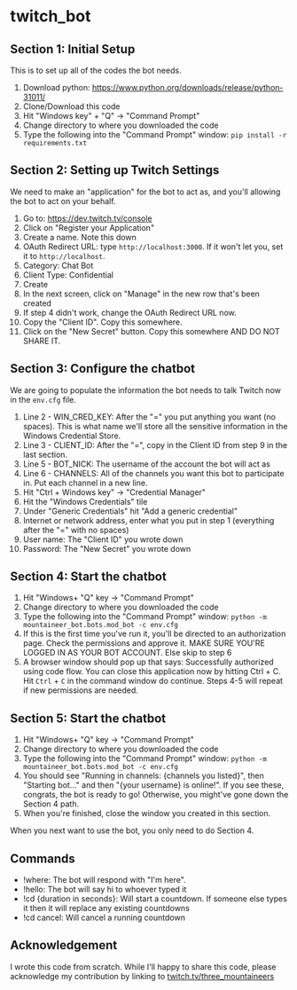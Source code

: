 # twitch_bot

## Section 1: Initial Setup

This is to set up all of the codes the bot needs.

1. Download python: https://www.python.org/downloads/release/python-31011/
2. Clone/Download this code
3. Hit "Windows key" + "Q" -> "Command Prompt"
4. Change directory to where you downloaded the code
5. Type the following into the "Command Prompt" window: `pip install -r requirements.txt`

## Section 2: Setting up Twitch Settings

We need to make an "application" for the bot to act as, and you'll allowing the bot to act on your behalf.

1. Go to: https://dev.twitch.tv/console
2. Click on "Register your Application"
3. Create a name. Note this down
4. OAuth Redirect URL: type `http://localhost:3000`. If it won't let you, set it to `http://localhost`.
5. Category: Chat Bot
6. Client Type: Confidential
7. Create
8. In the next screen, click on "Manage" in the new row that's been created
9. If step 4 didn't work, change the OAuth Redirect URL now.
10. Copy the "Client ID". Copy this somewhere.
11. Click on the "New Secret" button. Copy this somewhere AND DO NOT SHARE IT.

## Section 3: Configure the chatbot

We are going to populate the information the bot needs to talk Twitch now in the `env.cfg` file.

1. Line 2 - WIN_CRED_KEY: After the "=" you put anything you want (no spaces). This is what name we'll store all the sensitive information in the Windows Credential Store.
2. Line 3 - CLIENT_ID: After the "=", copy in the Client ID from step 9 in the last section.
3. Line 5 - BOT_NICK: The username of the account the bot will act as
4. Line 6 - CHANNELS: All of the channels you want this bot to participate in. Put each channel in a new line.
5. Hit "Ctrl + Windows key" -> "Credential Manager"
6. Hit the "Windows Credentials" tile
7. Under "Generic Credentials" hit "Add a generic credential"
8. Internet or network address, enter what you put in step 1 (everything after the "=" with no spaces)
9. User name: The "Client ID" you wrote down
10. Password: The "New Secret" you wrote down

## Section 4: Start the chatbot

1. Hit "Windows+ "Q" key -> "Command Prompt"
2. Change directory to where you downloaded the code
3. Type the following into the "Command Prompt" window: `python -m mountaineer_bot.bots.mod_bot -c env.cfg`
4. If this is the first time you've run it, you'll be directed to an authorization page. Check the permissions and approve it. MAKE SURE YOU'RE LOGGED IN AS YOUR BOT ACCOUNT. Else skip to step 6
5. A browser window should pop up that says: Successfully authorized using code flow. You can close this application now by hitting Ctrl + C. Hit `Ctrl` + `C` in the command window do continue. Steps 4-5 will repeat if new permissions are needed.

## Section 5: Start the chatbot

1. Hit "Windows+ "Q" key -> "Command Prompt"
2. Change directory to where you downloaded the code
3. Type the following into the "Command Prompt" window: `python -m mountaineer_bot.bots.mod_bot -c env.cfg`
4. You should see "Running in channels: {channels you listed}", then "Starting bot..." and then "{your username} is online!". If you see these, congrats, the bot is ready to go! Otherwise, you might've gone down the Section 4 path.
5. When you're finished, close the window you created in this section.

When you next want to use the bot, you only need to do Section 4.

## Commands

* !where: The bot will respond with "I'm here".
* !hello: The bot will say hi to whoever typed it
* !cd {duration in seconds}: Will start a countdown. If someone else types it then it will replace any existing countdowns
* !cd cancel: Will cancel a running countdown

## Acknowledgement

I wrote this code from scratch. While I'll happy to share this code, please acknowledge my contribution by linking to [twitch.tv/three_mountaineers](https://www.twitch.tv/three_mountaineers)